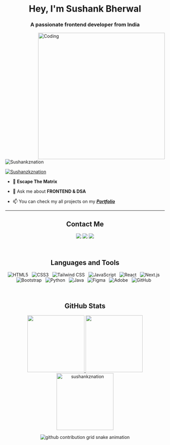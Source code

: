  <h1 align="center">Hey, I'm Sushank Bherwal</h1>
<h3 align="center">A passionate frontend developer from India</h3>
<img align="right" alt="Coding" width="400" src="https://cdn.dribbble.com/users/1162077/screenshots/3848914/programmer.gif">

<p align="left"> <img src="https://komarev.com/ghpvc/?username=Sushankznation&label=Profile%20views&color=0e75b6&style=flat" alt="Sushankznation" /> </p>


<p align="left"> <a href="https://twitter.com/sushankznation" target="blank"><img src="https://img.shields.io/twitter/follow/Sushankznation?logo=twitter&style=for-the-badge" alt="Sushanzkznation" /></a> </p>

- 🌱 **Escape The Matrix**

- 💬 Ask me about **FRONTEND &  DSA**

- 📫 You can check my all projects on my ***<a href="https://portfoliosushank.vercel.app/" target="_blank">Portfolio</a>***


---
### <h2 align="center">Contact Me</h2>
<p align="center">   
  <a href="mailto:sushantbharwal@gmail.com" target="_blank"><img src="https://img.shields.io/badge/-Gmail-0D1117?style=for-the-badge&logo=gmail&logoColor=DB4437"></a>
    <a href="https://www.linkedin.com/in/sushantbherwal/" target="_blank"><img src="https://img.shields.io/badge/-LinkedIn-0D1117?style=for-the-badge&logo=linkedin&logoColor=0077b5"></a> 
       <a href="https://twitter.com/sushankznation" target="_blank"><img src="https://img.shields.io/badge/Twitter-0D1117?style=for-the-badge&logo=Twitter&logoColor=1DA1F2"></a>
</p>
<br>

### <h2 align="center">Languages and Tools </h2>
<p align="center">
  	<img src="https://img.shields.io/badge/HTML5-E34F26?style=for-the-badge&logo=html5&logoColor=white" alt="HTML5" />&nbsp;&nbsp;
<img src="https://img.shields.io/badge/CSS3-1572B6?style=for-the-badge&logo=css3&logoColor=white" alt="CSS3" />&nbsp;&nbsp;
<img src="https://img.shields.io/badge/Tailwind_CSS-38B2AC?style=for-the-badge&logo=tailwind-css&logoColor=white" alt="Tailwind CSS" />&nbsp;&nbsp;
<img src="https://img.shields.io/badge/JavaScript-F7DF1E?style=for-the-badge&logo=javascript&logoColor=black" alt="JavaScript" />&nbsp;&nbsp;
<img src="https://img.shields.io/badge/React-20232A?style=for-the-badge&logo=react&logoColor=61DAFB" alt="React" />&nbsp;&nbsp;
<img src="https://img.shields.io/badge/Next.js-ED8B00?style=for-the-badge&logo=next.js&logoColor=blue" alt="Next.js" />&nbsp;&nbsp;
<img src="https://img.shields.io/badge/Bootstrap-563D7C?style=for-the-badge&logo=bootstrap&logoColor=white" alt="Bootstrap" />&nbsp;&nbsp;
<img src="https://img.shields.io/badge/Python-3776AB?style=for-the-badge&logo=python&logoColor=white" alt="Python" />&nbsp;&nbsp;
<img src="https://img.shields.io/badge/Java-ED8B00?style=for-the-badge&logo=java&logoColor=white" alt="Java" />&nbsp;&nbsp;
<img src="https://img.shields.io/badge/Figma-F24E1E?style=for-the-badge&logo=figma&logoColor=white" alt="Figma" />&nbsp;&nbsp;
<img src="https://img.shields.io/badge/Adobe-FF0000?style=for-the-badge&logo=adobe&logoColor=white" alt="Adobe" />&nbsp;&nbsp;
<img src="https://img.shields.io/badge/GitHub-181717?style=for-the-badge&logo=github&logoColor=white" alt="GitHub" />&nbsp;&nbsp;
</p>
</br>
  

### <h2 align="center">GitHub Stats </h2>


<p align="center">
<a href="https://github.com/sushankznation">
  <img height="180em" src="https://github-readme-stats.vercel.app/api?username=sushankznation&show_icons=true&locale=en&theme=algolia"/>
  <img height="180em" src="https://github-readme-stats.vercel.app/api/top-langs?username=sushankznation&show_icons=true&locale=en&layout=compact&theme=algolia"/>
  <img height="180em" src="https://github-readme-streak-stats.herokuapp.com/?user=sushankznation&theme=algolia" alt="sushankznation" />
</a>
</p>


[website]:https://portfoliosushank.vercel.app/ 


<p align="center">
<picture>
  <source media="(prefers-color-scheme: dark)" srcset="https://raw.githubusercontent.com/sushankznation/sushankznation/output/github-contribution-grid-snake-dark.svg">
  <source media="(prefers-color-scheme: light)" srcset="https://raw.githubusercontent.com/sushankznation/sushankznation/output/github-contribution-grid-snake.svg">
  <img alt="github contribution grid snake animation" src="https://raw.githubusercontent.com/sushankznation/sushankznation/output/github-contribution-grid-snake.svg">
</picture>
</p>
